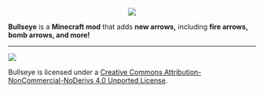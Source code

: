 <p align="center"><img src="http://i.imgur.com/iJCLqL6.png"></p>

**Bullseye** is a **Minecraft mod** that adds **new arrows,** including **fire arrows, bomb arrows, and more!**

-----------------

 [<img src="http://i.creativecommons.org/l/by-nc-nd/3.0/88x31.png">](http://creativecommons.org/licenses/by-nc-nd/4.0/deed.en_US)

Bullseye is licensed under a [Creative Commons Attribution-NonCommercial-NoDerivs 4.0 Unported License](http://creativecommons.org/licenses/by-nc-nd/4.0/deed.en_US).

